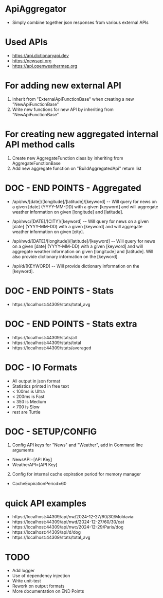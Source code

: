# ApiAggregator
- Simply combine together json responses from various external APIs

# Used APIs
- https://api.dictionaryapi.dev
- https://newsapi.org
- https://api.openweathermap.org

# For adding new external API
1. Inherit from "ExternalApiFunctionBase" when creating a new "NewApiFunctionBase"
2. Write new functions for new API by inheriting from "NewApiFunctionBase"

# For creating new aggregated internal API method calls
1. Create new AggregateFunction class by inheriting from AggregateFunctionBase
2. Add new aggregate function on "BuildAggregatedApi" return list

# DOC - END POINTS - Aggregated
- /api/nw/[date]/[longitude]/[latitude]/[keyword]
-- Will query for news on a given [date] (YYYY-MM-DD) with a given [keyword] and will aggregate weather information on given [longitude] and [latitude].

- /api/nwc/[DATE]/[CITY]/[keyword]
-- Will query for news on a given [date] (YYYY-MM-DD) with a given [keyword] and will aggregate weather information on given [city].

- /api/nwd/[DATE]/[longitude]/[latitude]/[keyword]
-- Will query for news on a given [date] (YYYY-MM-DD) with a given [keyword] and will aggregate weather information on given [longitude] and [latitude]. Will also provide dictionary information on the [keyword].

- /api/d/[KEYWORD]
-- Will provide dictionary information on the [keyword].

# DOC - END POINTS - Stats
- https://localhost:44309/stats/total_avg

# DOC - END POINTS - Stats extra
- https://localhost:44309/stats/all
- https://localhost:44309/stats/total
- https://localhost:44309/stats/averaged

# DOC - IO Formats
- All output in json format
- Statistics printed in free text
- < 100ms is Ultra
- < 200ms is Fast
- < 350 is Medium
- < 700 is Slow
- rest are Turtle

# DOC - SETUP/CONFIG
1. Config API keys for "News" and "Weather", add in Command line arguments 
- NewsAPI=[API Key]
- WeatherAPI=[API Key]
2. Config for internal cache expiration period for memory manager
- CacheExpirationPeriod=60

# quick API examples
- https://localhost:44309/api/nw/2024-12-27/60/30/Moldavia
- https://localhost:44309/api/nwd/2024-12-27/60/30/cat
- https://localhost:44309/api/nwc/2024-12-29/Paris/dog
- https://localhost:44309/api/d/dog
- https://localhost:44309/stats/total_avg

# TODO
- Add logger
- Use of dependency injection
- Write unit-test
- Rework on output formats
- More documentation on END Points